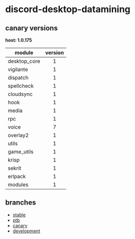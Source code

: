 # discord-desktop-datamining

## canary versions

**host: 1.0.175**

| module | version |
| ------ | :-----: |
| desktop_core | 1 |
| vigilante | 1 |
| dispatch | 1 |
| spellcheck | 1 |
| cloudsync | 1 |
| hook | 1 |
| media | 1 |
| rpc | 1 |
| voice | 7 |
| overlay2 | 1 |
| utils | 1 |
| game_utils | 1 |
| krisp | 1 |
| sekrit | 1 |
| erlpack | 1 |
| modules | 1 |

## branches

- [stable](https://github.com/OpenAsar/discord-desktop-datamining/tree/stable)
- [ptb](https://github.com/OpenAsar/discord-desktop-datamining/tree/ptb)
- [canary](https://github.com/OpenAsar/discord-desktop-datamining/tree/canary)
- [development](https://github.com/OpenAsar/discord-desktop-datamining/tree/development)